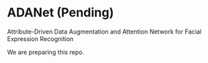 # ADANet (Pending)
Attribute-Driven Data Augmentation and Attention Network for Facial Expression Recognition

We are preparing this repo.
